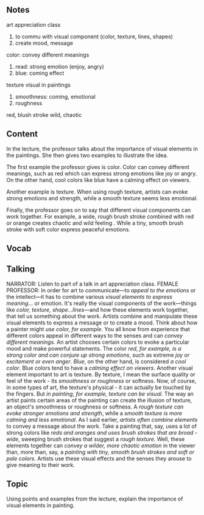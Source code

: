 ## Notes
art appreciation class

1. to commu with visual component (color, texture, lines, shapes)
2. create mood, message

color: convey different meanings
1. read: strong emotion (enjoy, angry)
2. blue: coming effect

texture  visual in paintings
1. smoothness: coming, emotional
2. roughness

red, blush stroke  wild, chaotic

## Content
In the lecture, the professor talks about the importance of visual elements in the paintings. She then gives two examples to illustrate the idea.

The first example the professor gives is color. Color can convey different meanings, such as red which can express strong emotions like joy or angry. On the other hand, cool colors like blue have a calming effect on viewers.

Another example is texture. When using rough texture, artists can evoke strong emotions and strength, while a smooth texture seems less emotional.

Finally, the professor goes on to say that different visual components can work together. For example, a wide, rough brush stroke combined with red or orange creates chaotic and wild feeling . While a tiny, smooth brush stroke with soft color express peaceful emotions.

## Vocab

## Talking
NARRATOR: Listen to part of a talk in art appreciation class.
FEMALE PROFESSOR: In order for art to communicate—to *appeal to the emotions* or the intellect—it has to combine various *visual elements to express meaning*… or emotion.
It's really the visual components of the work—things like *color, texture, shape…lines*—and how these elements work together, that tell us something about the work.
Artists combine and manipulate these visual elements to express a message or to create a mood.
Think about how a painter might *use color, for example.*
You all know from experience that different colors appeal in different ways to the senses and ca*n convey different meanings.*
An artist chooses certain colors to evoke a particular mood and make powerful statements.
The color *red, for example, is a strong color and can conjure up strong emotions*, such as extreme *joy or excitement or even anger*.
*Blue*, on the other hand, is considered *a cool color*.
Blue colors tend to have a *calming effect on viewers*.
Another visual element important to art is texture.
By texture, I mean the surface quality or feel of the work - its *smoothness or roughness* or softness.
Now, of course, in some types of art, the texture's physical - it can actually be touched by the fingers.
But *in painting, for example, texture can be visual.*
The way an artist paints certain areas of the painting can create the illusion of texture, an object's smoothness or roughness or softness.
A *rough texture can evoke stronger emotions and strength*, while a *smooth texture is more calming and less emotional*.
As I said earlier, *artists often combine elements* to convey a message about the work.
Take a painting that, say, uses a lot of strong colors like *reds and oranges and uses brush strokes that are broad -wide*, sweeping brush strokes that suggest a *rough texture.*
Well, these elements together can *convey a wilder, more chaotic emotion* in the viewer than, more than, say, a *painting with tiny, smooth brush strokes and soft or pale colors.*
Artists use these visual effects and the senses they arouse to give meaning to their work.

## Topic
Using points and examples from the lecture, explain the importance of visual elements in painting.